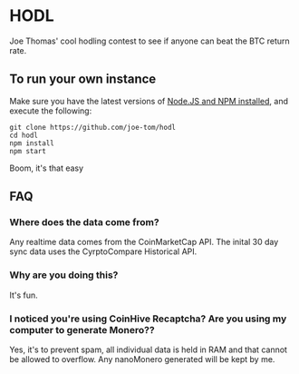 # HODL

Joe Thomas' cool hodling contest to see if anyone can beat the BTC return rate.

## To run your own instance
Make sure you have the latest versions of [Node.JS and NPM installed](https://nodejs.org/en/download/), and execute the following:

```
git clone https://github.com/joe-tom/hodl
cd hodl
npm install
npm start
```

Boom, it's that easy

## FAQ
### Where does the data come from?
Any realtime data comes from the CoinMarketCap API. The inital 30 day sync data uses the CyrptoCompare Historical API.
### Why are you doing this?
It's fun.
### I noticed you're using CoinHive Recaptcha? Are you using my computer to generate Monero??
Yes, it's to prevent spam, all individual data is held in RAM and that cannot be allowed to overflow. Any nanoMonero generated will be kept by me.
